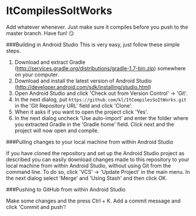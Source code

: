 ItCompilesSoItWorks
===================
Add whatever whenever. Just make sure it compiles before you push to the master branch. Have fun! :smirk:


###Building in Android Studio
This is very easy, just follow these simple steps.

1. Download and extract Gradle (http://services.gradle.org/distributions/gradle-1.7-bin.zip) somewhere on your computer.
2. Download and install the latest version of Android Studio (http://developer.android.com/sdk/installing/studio.html)
3. Open Android Studio and click 'Check out from Version Control' -> 'Git'.
4. In the next dialog, put ```https://github.com/kl/ItCompilesSoItWorks.git``` in the 'Git Repository URL' field and click 'Clone'.
5. When it asks if you want to open the project click 'Yes'.
6. In the next dialog uncheck 'Use auto-import' and enter the folder where you extracted Gradle in the 'Gradle home' field. Click next and the project will now open and compile.

###Pulling changes to your local machine from within Android Studio

If you have cloned the repository and set up the Android Studio project as described you can easily download changes made to this repository to your local machine from within Android Studio, without using Git from the command line. To do so, click 'VCS' -> 'Update Project' in the main menu. In the next dialog select 'Merge' and 'Using Stash' and then click OK.

###Pushing to GitHub from within Android Studio

Make some changes and the press Ctrl + K. Add a commit message and click 'Commit and push'!
